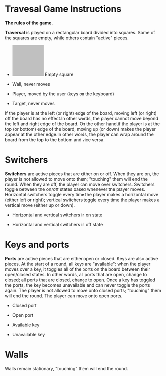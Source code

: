 # Travesal Game Instructions
**The rules of the game.**

**Traversal** is played on a rectangular board divided into squares. Some of the squares are empty,
while others contain "active" pieces.

 * <img src="images/tvl_e.png" width="100" > Empty square

 * Wall, never moves

 * Player, moved by the user (keys on the keyboard)

 * Target, never moves
 
If the player is at the left (or right) edge of the board, moving left (or right) off the board has no
effect.In other words, the player cannot move beyond the left and right edge of the board. On the
other hand,if the player is at the top (or bottom) edge of the board, moving up (or down) makes
the player appear at the other edge.In other words, the player can wrap around the board from
the top to the bottom and vice versa.

# Switchers
**Switchers** are active pieces that are either on or off. When they are on, the player is not allowed to
move onto them; "touching" them will end the round. When they are off, the player can move over
switchers. Switchers toggle between the on/off states based whenever the player moves.
Horizontal switchers toggle every time the player makes a horizontal move (either left or right);
vertical switchers toggle every time the player makes a vertical move (either up or down).
  * Horizontal and vertical switchers in on state

  * Horizontal and vertical switchers in off state

# Keys and ports

**Ports** are active pieces that are either open or closed. Keys are also active pieces. At the start of
a round, all keys are "available": when the player moves over a key, it toggles all of the ports on the
board between their open/closed states. In other words, all ports that are open, change to closed; all ports that are closed,
change to open. Once a key has toggled the ports, the key becomes
unavailable and can never toggle the ports again. The player is not allowed to move onto closed ports;
"touching" them will end the round. The player can move onto open ports.

* Closed port

* Open port

* Available key

* Unavailable key

# Walls
Walls remain stationary, "touching" them will end the round.
